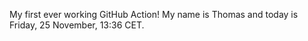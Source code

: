 My first ever working GitHub Action!
My name is Thomas and today is Friday, 25 November, 13:36 CET. 
